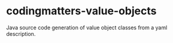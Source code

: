 # codingmatters-value-objects
Java source code generation of value object classes from a yaml description.









